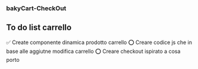 ### bakyCart-CheckOut

## To do list carrello

✅ Create componente dinamica prodotto carrello
⭕️ Creare codice js che in base alle aggiutne modifica carrello
⭕️ Creare checkout ispirato a cosa porto
